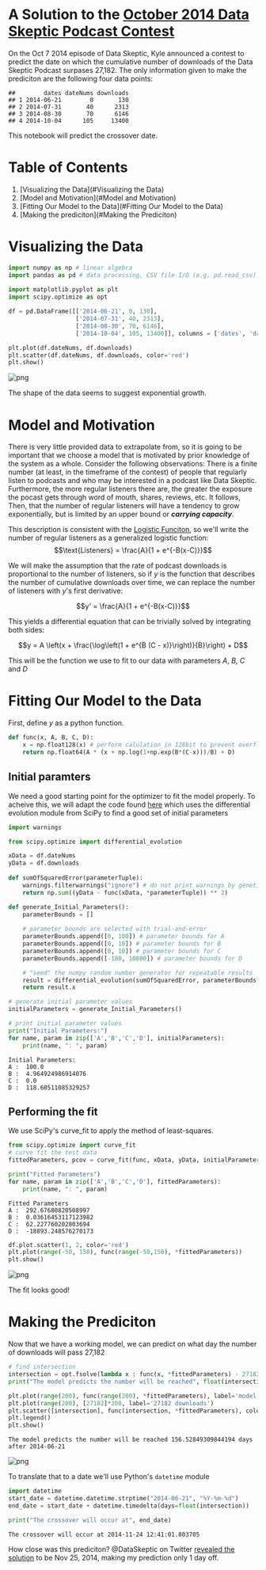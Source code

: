 # A Solution to the [October 2014 Data Skeptic Podcast Contest](http://dataskeptic.com/blog/episodes/2014/contest)

On the Oct 7 2014 episode of Data Skeptic, Kyle announced a contest to predict the date on which the cumulative number of downloads of the Data Skeptic Podcast surpases 27,182. The only information given to make the prediciton are the following four data points:

```
##        dates dateNums downloads
## 1 2014-06-21        0       130
## 2 2014-07-31       40      2313
## 3 2014-08-30       70      6146
## 4 2014-10-04      105     13400
```

This notebook will predict the crossover date.

# Table of Contents
1. [Visualizing the Data](#Visualizing the Data)
2. [Model and Motivation](#Model and Motivation)
3. [Fitting Our Model to the Data](#Fitting Our Model to the Data)
4. [Making the prediciton](#Making the Prediciton)

# Visualizing the Data <a id="Visualizing the Data">


```python
import numpy as np # linear algebra
import pandas as pd # data processing, CSV file I/O (e.g. pd.read_csv)
        
import matplotlib.pyplot as plt
import scipy.optimize as opt

df = pd.DataFrame([['2014-06-21', 0, 130],
                   ['2014-07-31', 40, 2313],
                   ['2014-08-30', 70, 6146],
                   ['2014-10-04', 105, 13400]], columns = ['dates', 'dateNums', 'downloads'])

plt.plot(df.dateNums, df.downloads)
plt.scatter(df.dateNums, df.downloads, color='red')
plt.show()
```


![png](data-skeptic-podcast-2014-contest_files/data-skeptic-podcast-2014-contest_3_0.png)


The shape of the data seems to suggest exponential growth.

# Model and Motivation <a id="Model and Motivation">
There is very little provided data to extrapolate from, so it is going to be important that we choose a model that is motivated by prior knowledge of the system as a whole. Consider the following observations: There is a finite number (at least, in the timeframe of the contest) of people that regularly listen to podcasts and who may be interested in a podcast like Data Skeptic. Furthermore, the more regular listeners there are, the greater the exposure the pocast gets through word of mouth, shares, reviews, etc. It follows, Then, that the number of regular listeners will have a tendency to grow exponentially, but is limited by an upper bound or ***carrying capacity***.

This description is consistent with the [Logistic Funciton](https://en.wikipedia.org/wiki/Logistic_function), so we'll write the number of regular listeners as a generalized logistic function:
$$\text{Listeners} = \frac{A}{1 + e^{-B(x-C)}}$$

We will make the assumption that the rate of podcast downloads is proportional to the number of listeners, so if $y$ is the function that describes the number of cumulative downloads over time, we can replace the number of listeners with $y$'s first derivative:

$$y' = \frac{A}{1 + e^{-B(x-C)}}$$

This yields a differential equation that can be trivially solved by integrating both sides:

$$y = A \left(x + \frac{\log\left(1 + e^{B (C - x)}\right)}{B}\right) + D$$

This will be the function we use to fit to our data with parameters $A$, $B$, $C$ and $D$

# Fitting Our Model to the Data <a id="Fitting Our Model to the Data">
First, define $y$ as a python function.


```python
def func(x, A, B, C, D):
    x = np.float128(x) # perform calulation in 128bit to prevent overflow
    return np.float64(A * (x + np.log(1+np.exp(B*(C-x)))/B) + D)
```

## Initial paramters
We need a good starting point for the optimizer to fit the model properly. To acheive this, we will adapt the code found [here](https://bitbucket.org/zunzuncode/ramanspectroscopyfit/src/master/RamanSpectroscopyFit.py) which uses the differential evolution module from SciPy to find a good set of initial parameters


```python
import warnings

from scipy.optimize import differential_evolution

xData = df.dateNums
yData = df.downloads
    
def sumOfSquaredError(parameterTuple):
    warnings.filterwarnings("ignore") # do not print warnings by genetic algorithm
    return np.sum((yData - func(xData, *parameterTuple)) ** 2)

def generate_Initial_Parameters():    
    parameterBounds = []
    
    # parameter bounds are selected with trial-and-error
    parameterBounds.append([0, 100]) # parameter bounds for A
    parameterBounds.append([0, 10]) # parameter bounds for B
    parameterBounds.append([0, 10]) # parameter bounds for C
    parameterBounds.append([-100, 10000]) # parameter bounds for D

    # "seed" the numpy random number generator for repeatable results
    result = differential_evolution(sumOfSquaredError, parameterBounds, seed=3, maxiter=10000)
    return result.x

# generate initial parameter values
initialParameters = generate_Initial_Parameters()

# print initial parameter values
print("Initial Parameters:")
for name, param in zip(['A','B','C','D'], initialParameters):
    print(name, ": ", param)
```

    Initial Parameters:
    A :  100.0
    B :  4.964924986914076
    C :  0.0
    D :  118.60511085329257


## Performing the fit
We use SciPy's curve_fit to apply the method of least-squares.


```python
from scipy.optimize import curve_fit
# curve fit the test data
fittedParameters, pcov = curve_fit(func, xData, yData, initialParameters)

print("Fitted Parameters")
for name, param in zip(['A','B','C','D'], fittedParameters):
    print(name, ": ", param)
```

    Fitted Parameters
    A :  292.67680820508997
    B :  0.03616453117123982
    C :  62.227760202803694
    D :  -18893.248576270173



```python
df.plot.scatter(1, 2, color='red')
plt.plot(range(-50, 150), func(range(-50,150), *fittedParameters))
plt.show()
```


![png](data-skeptic-podcast-2014-contest_files/data-skeptic-podcast-2014-contest_12_0.png)


The fit looks good!

# Making the Prediciton  <a id="Making the Prediciton">
Now that we have a working model, we can predict on what day the number of downloads will pass 27,182


```python
# find intersection
intersection = opt.fsolve(lambda x : func(x, *fittedParameters) - 27182, 0)
print("The model predicts the number will be reached", float(intersection), "days after 2014-06-21")

plt.plot(range(200), func(range(200), *fittedParameters), label='model')
plt.plot(range(200), [27182]*200, label='27182 downloads')
plt.scatter([intersection], func(intersection, *fittedParameters), color='red')
plt.legend()
plt.show()
```

    The model predicts the number will be reached 156.52849309844194 days after 2014-06-21



![png](data-skeptic-podcast-2014-contest_files/data-skeptic-podcast-2014-contest_15_1.png)


To translate that to a date we'll use Python's `datetime` module


```python
import datetime
start_date = datetime.datetime.strptime("2014-06-21", "%Y-%m-%d")
end_date = start_date + datetime.timedelta(days=float(intersection))

print("The crossover will occur at", end_date)
```

    The crossover will occur at 2014-11-24 12:41:01.803705


How close was this prediciton? @DataSkeptic on Twitter [revealed the solution](https://twitter.com/DataSkeptic/status/544527949651648512) to be Nov 25, 2014, making my prediction only 1 day off.
